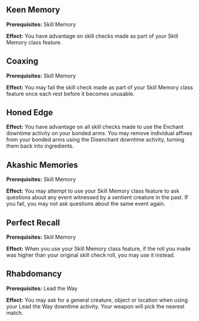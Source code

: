 ## Keen Memory
**Prerequisites:** Skill Memory

**Effect:** You have advantage on skill checks made as part of your Skill Memory class feature.

## Coaxing
**Prerequisites:** Skill Memory

**Effect:** You may fail the skill check made as part of your Skill Memory class feature once each rest before it becomes unusable.

## Honed Edge
**Effect:** You have advantage on all skill checks made to use the Enchant downtime activity on your bonded arms. You may remove individual affixes from your bonded arms using the Disenchant downtime activity, turning them back into ingredients.

## Akashic Memories
**Prerequisites:** Skill Memory

**Effect:** You may attempt to use your Skill Memory class feature to ask questions about any event witnessed by a sentient creature in the past. If you fail, you may not ask questions about the same event again.

## Perfect Recall
**Prerequisites:** Skill Memory

**Effect:** When you use your Skill Memory class feature, if the roll you made was higher than your original skill check roll, you may use it instead.

## Rhabdomancy
**Prerequisites:** Lead the Way

**Effect:** You may ask for a general creature, object or location when using your Lead the Way downtime activity. Your weapon will pick the nearest match.

